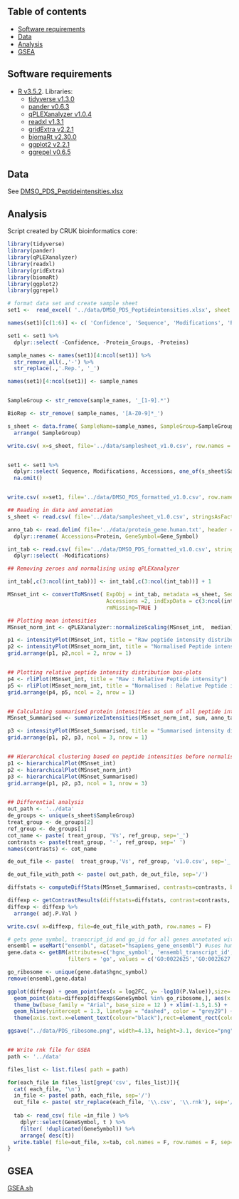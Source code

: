 
## Table of contents

- [Software requirements](#software-requirements)
- [Data](#data)
- [Analysis](#analysis)
- [GSEA](#gsea)


## Software requirements

- [R v3.5.2](https://www.r-project.org/). Libraries:
  - [tidyverse v1.3.0](https://www.tidyverse.org/)
  - [pander v0.6.3](https://cran.r-project.org/web/packages/pander/index.html)
  - [qPLEXanalyzer v1.0.4](https://www.bioconductor.org/packages/release/bioc/html/qPLEXanalyzer.html)
  - [readxl v1.3.1](https://cran.r-project.org/web/packages/readxl/index.html)
  - [gridExtra v2.2.1](https://cran.r-project.org/web/packages/gridExtra/index.html)
  - [biomaRt v2.30.0](https://bioconductor.org/packages/release/bioc/html/biomaRt.html)
  - [ggplot2 v2.2.1](http://ggplot2.org/)
  - [ggrepel v0.6.5](https://cran.r-project.org/web/packages/ggrepel/vignettes/ggrepel.html)


## Data

See [DMSO_PDS_Peptideintensities.xlsx](../data/DMSO_PDS_Peptideintensities.xlsx)


## Analysis

Script created by CRUK bioinformatics core:

```r
library(tidyverse)
library(pander)
library(qPLEXanalyzer)
library(readxl)
library(gridExtra)
library(biomaRt)
library(ggplot2)
library(ggrepel)

# format data set and create sample sheet
set1 <-  read_excel( '../data/DMSO_PDS_Peptideintensities.xlsx', sheet = 2) 

names(set1)[c(1:6)] <- c( 'Confidence', 'Sequence', 'Modifications', 'Protein_Groups', 'Proteins', 'Accessions' )

set1 <- set1 %>% 
  dplyr::select( -Confidence, -Protein_Groups, -Proteins) 

sample_names <- names(set1)[4:ncol(set1)] %>% 
  str_remove_all(.,'-') %>% 
  str_replace(.,'.Rep.', '_')

names(set1)[4:ncol(set1)] <- sample_names


SampleGroup <- str_remove(sample_names, '_[1-9].*')

BioRep <- str_remove( sample_names, '[A-Z0-9]*_')

s_sheet <- data.frame( SampleName=sample_names, SampleGroup=SampleGroup, BioRep=BioRep, TechRep=NA, Run=1, stringsAsFactors = F) %>% 
  arrange( SampleGroup)

write.csv( x=s_sheet, file='../data/samplesheet_v1.0.csv', row.names = F)


set1 <- set1 %>% 
  dplyr::select( Sequence, Modifications, Accessions, one_of(s_sheet$SampleName)) %>% 
  na.omit()


write.csv( x=set1, file='../data/DMSO_PDS_formatted_v1.0.csv', row.names = F)

## Reading in data and annotation
s_sheet <- read.csv( file='../data/samplesheet_v1.0.csv', stringsAsFactors = F) 

anno_tab <- read.delim( file='../data/protein_gene.human.txt', header = T, stringsAsFactors = F) %>% 
  dplyr::rename( Accessions=Protein, GeneSymbol=Gene_Symbol)

int_tab <- read.csv( file='../data/DMSO_PDS_formatted_v1.0.csv', stringsAsFactors = F) %>% 
  dplyr::select( -Modifications)

## Removing zeroes and normalising using qPLEXanalyzer

int_tab[,c(3:ncol(int_tab))] <- int_tab[,c(3:ncol(int_tab))] + 1

MSnset_int <- convertToMSnset( ExpObj = int_tab, metadata =s_sheet, Sequences =1, 
                               Accessions =2, indExpData = c(3:ncol(int_tab)), 
                               rmMissing=TRUE )

## Plotting mean intensities
MSnset_norm_int <- qPLEXanalyzer::normalizeScaling(MSnset_int,  median)

p1 <- intensityPlot(MSnset_int, title = "Raw peptide intensity distribution")
p2 <- intensityPlot(MSnset_norm_int, title = "Normalised Peptide intensity distribution")
grid.arrange(p1, p2,ncol = 2, nrow = 1)


## Plotting relative peptide intensity distribution box-plots
p4 <- rliPlot(MSnset_int, title = "Raw : Relative Peptide intensity")
p5 <- rliPlot(MSnset_norm_int, title = "Normalised : Relative Peptide intensity")
grid.arrange(p4, p5, ncol = 2, nrow = 1)


## Calculating summarised protein intensities as sum of all peptide intensities
MSnset_Summarised <- summarizeIntensities(MSnset_norm_int, sum, anno_tab)

p3 <- intensityPlot(MSnset_Summarised, title = "Summarised intensity distribution")
grid.arrange(p1, p2, p3, ncol = 3, nrow = 1)


## Hierarchical clustering based on peptide intensities before normalisation and after normalisation
p1 <- hierarchicalPlot(MSnset_int)
p2 <- hierarchicalPlot(MSnset_norm_int)
p3 <- hierarchicalPlot(MSnset_Summarised)
grid.arrange(p1, p2, p3, ncol = 1, nrow = 3)


## Differential analysis
out_path <- '../data'
de_groups <- unique(s_sheet$SampleGroup)
treat_group <- de_groups[2]
ref_group <- de_groups[1]
cot_name <- paste( treat_group, 'Vs', ref_group, sep='_')
contrasts <- paste(treat_group, '-', ref_group, sep=' ')
names(contrasts) <- cot_name

de_out_file <- paste(  treat_group,'Vs', ref_group, 'v1.0.csv', sep='_')

de_out_file_with_path <- paste( out_path, de_out_file, sep='/')

diffstats <- computeDiffStats(MSnset_Summarised, contrasts=contrasts, batchEffect=c( 'SampleGroup'))

diffexp <- getContrastResults(diffstats=diffstats, contrast=contrasts, writeFile= FALSE)
diffexp <- diffexp %>% 
  arrange( adj.P.Val )

write.csv( x=diffexp, file=de_out_file_with_path, row.names = F)

# gets gene symbol, transcript_id and go_id for all genes annotated with ribosomal Go terms
ensembl = useMart("ensembl", dataset="hsapiens_gene_ensembl") #uses human ensembl annotations
gene.data <- getBM(attributes=c('hgnc_symbol', 'ensembl_transcript_id', 'go_id'),
                   filters = 'go', values = c('GO:0022625','GO:0022627'), mart = ensembl)

go_ribosome <- unique(gene.data$hgnc_symbol)
remove(ensembl,gene.data)

ggplot(diffexp) + geom_point(aes(x = log2FC, y= -log10(P.Value)),size=.5, color="grey") + 
  geom_point(data=diffexp[diffexp$GeneSymbol %in% go_ribosome,], aes(x = log2FC, y= -log10(P.Value), color = "red"),size = 1) +  
  theme_bw(base_family = "Arial", base_size = 12 ) + xlim(-1.5,1.5) +
  geom_hline(yintercept = 1.3, linetype = "dashed", color = "grey29") + ylim(0,5) + 
  theme(axis.text.x=element_text(colour="black"),rect=element_rect(color = "grey99",size = 1),legend.position = "none") 

ggsave("../data/PDS_ribosome.png", width=4.13, height=3.1, device="png", dpi=600)


## Write rnk file for GSEA
path <- '../data'

files_list <- list.files( path = path)

for(each_file in files_list[grep('csv', files_list)]){
  cat( each_file, '\n')
  in_file <- paste( path, each_file, sep='/')
  out_file <- paste( str_replace(each_file, '\\.csv', '\\.rnk'), sep='/')
  
  tab <- read_csv( file =in_file ) %>% 
    dplyr::select(GeneSymbol, t ) %>% 
    filter( !duplicated(GeneSymbol)) %>% 
    arrange( desc(t))
  write.table( file=out_file, x=tab, col.names = F, row.names = F, sep='\t', quote = F)
}
```


## GSEA

[GSEA.sh](GSEA.sh)
